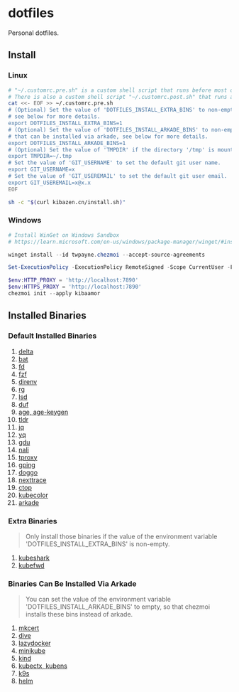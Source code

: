 # dotfiles

Personal dotfiles.

## Install

### Linux

```bash
# "~/.customrc.pre.sh" is a custom shell script that runs before most other commands
# There is also a custom shell script "~/.customrc.post.sh" that runs after most other commands
cat <<- EOF >> ~/.customrc.pre.sh
# (Optional) Set the value of 'DOTFILES_INSTALL_EXTRA_BINS' to non-empty to install extra binaries, 
# see below for more details.
export DOTFILES_INSTALL_EXTRA_BINS=1
# (Optional) Set the value of 'DOTFILES_INSTALL_ARKADE_BINS' to non-empty to install all binaries 
# that can be installed via arkade, see below for more details.
export DOTFILES_INSTALL_ARKADE_BINS=1
# (Optional) Set the value of 'TMPDIR' if the directory '/tmp' is mounted with 'noexec'.
export TMPDIR=~/.tmp
# Set the value of 'GIT_USERNAME' to set the default git user name.
export GIT_USERNAME=x
# Set the value of 'GIT_USEREMAIL' to set the default git user email.
export GIT_USEREMAIL=x@x.x
EOF

sh -c "$(curl kibazen.cn/install.sh)"
```

### Windows

```powershell
# Install WinGet on Windows Sandbox
# https://learn.microsoft.com/en-us/windows/package-manager/winget/#install-winget-on-windows-sandbox

winget install --id twpayne.chezmoi --accept-source-agreements

Set-ExecutionPolicy -ExecutionPolicy RemoteSigned -Scope CurrentUser -Force

$env:HTTP_PROXY = 'http://localhost:7890'
$env:HTTPS_PROXY = 'http://localhost:7890'
chezmoi init --apply kibaamor
```

## Installed Binaries

### Default Installed Binaries

1. [delta](https://github.com/dandavison/delta)
1. [bat](https://github.com/sharkdp/bat)
1. [fd](https://github.com/sharkdp/fd)
1. [fzf](https://github.com/junegunn/fzf)
1. [direnv](https://github.com/direnv/direnv)
1. [rg](https://github.com/BurntSushi/ripgrep)
1. [lsd](https://github.com/lsd-rs/lsd)
1. [duf](https://github.com/muesli/duf)
1. [age, age-keygen](https://github.com/FiloSottile/age)
1. [tldr](https://github.com/tldr-pages/tlrc)
1. [jq](https://github.com/jqlang/jq)
1. [yq](https://github.com/mikefarah/yq)
1. [gdu](https://github.com/zu1k/nali)
1. [nali](https://github.com/zu1k/nali)
1. [tproxy](https://github.com/kevwan/tproxy)
1. [gping](https://github.com/orf/gping)
1. [doggo](https://github.com/mr-karan/doggo)
1. [nexttrace](https://github.com/nxtrace/NTrace-core)
1. [ctop](https://github.com/bcicen/ctop)
1. [kubecolor](https://github.com/kubecolor/kubecolor)
1. [arkade](https://github.com/alexellis/arkade)

### Extra Binaries

> Only install those binaries if the value of the environment variable 'DOTFILES_INSTALL_EXTRA_BINS' is non-empty.

1. [kubeshark](https://github.com/kubeshark/kubeshark)
1. [kubefwd](https://github.com/txn2/kubefwd)

### Binaries Can Be Installed Via Arkade

> You can set the value of the environment variable 'DOTFILES_INSTALL_ARKADE_BINS' to empty, so that chezmoi installs these bins instead of arkade.

1. [mkcert](https://github.com/FiloSottile/mkcert)
1. [dive](https://github.com/wagoodman/dive)
1. [lazydocker](https://github.com/jesseduffield/lazydocker)
1. [minikube](https://github.com/kubernetes/minikube)
1. [kind](https://github.com/kubernetes-sigs/kind)
1. [kubectx, kubens](https://github.com/ahmetb/kubectx)
1. [k9s](https://github.com/derailed/k9s)
1. [helm](https://helm.sh/)
